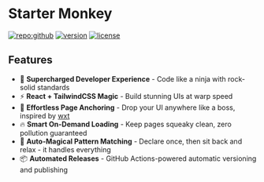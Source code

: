 # Starter Monkey

[![repo:github](https://img.shields.io/badge/repo-github-0EA5E9)](https://github.com/yunsii/starter-monkey) [![version](https://img.shields.io/github/v/release/yunsii/starter-monkey?label=version&sort=semver&color=0EA5E9)](https://github.com/yunsii/starter-monkey/releases/latest) [![license](https://img.shields.io/github/license/yunsii/starter-monkey?color=0EA5E9)](https://github.com/yunsii/starter-monkey/blob/master/LICENSE)

## Features

- 🚀 **Supercharged Developer Experience** - Code like a ninja with rock-solid standards
- ⚡ **React + TailwindCSS Magic** - Build stunning UIs at warp speed
- 🎯 **Effortless Page Anchoring** - Drop your UI anywhere like a boss, inspired by [wxt](https://github.com/wxt-dev/wxt/blob/ea2b8df906384f3c000ae2ab6ad462e33b79c0f2/packages/wxt/src/utils/content-script-ui/shadow-root.ts)
- 🔥 **Smart On-Demand Loading** - Keep pages squeaky clean, zero pollution guaranteed
- 🎪 **Auto-Magical Pattern Matching** - Declare once, then sit back and relax - it handles everything
- 📦 **Automated Releases** - GitHub Actions-powered automatic versioning and publishing
